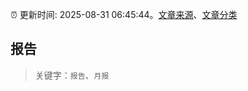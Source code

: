 :alarm_clock: 更新时间: 2025-08-31 06:45:44。[文章来源](/README.md)、[文章分类](/TAGS.md)

## 报告


> 关键字：`报告`、`月报`



